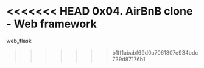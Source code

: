 <<<<<<< HEAD
0x04. AirBnB clone - Web framework
=======
web_flask
>>>>>>> b1ff1ababf69d0a7061807e934bdc739d87176b1
